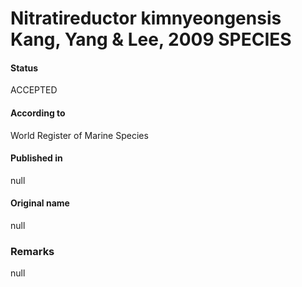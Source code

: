 Nitratireductor kimnyeongensis Kang, Yang & Lee, 2009 SPECIES
=======

#### Status
ACCEPTED

#### According to
World Register of Marine Species

#### Published in
null

#### Original name
null

### Remarks
null